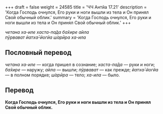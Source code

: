 +++
draft = false
weight = 24585
title = 'ЧЧ Антйа 17.21'
description = 'Когда Господь очнулся, Его руки и ноги вышли из тела и Он принял Свой обычный облик.'
summary = 'Когда Господь очнулся, Его руки и ноги вышли из тела и Он принял Свой обычный облик.'
+++

_четана ха-иле хаста-па̄да ба̄хире а̄ила  
пӯрвават йатха̄-йогйа ш́арӣра ха-ила_

## Пословный перевод

_четана_ _ха_\-_иле_ — когда пришел в сознание; _хаста_\-_па̄да_ — руки и ноги; _ба̄хире_ — наружу; _а̄ила_ — вышли; _пӯрвават_ — как прежде; _йатха̄_\-_йогйа_ — в полном порядке; _ш́арӣра_ — тело; _ха_\-_ила_ — было.

## Перевод

**Когда Господь очнулся, Его руки и ноги вышли из тела и Он принял Свой обычный облик.**
